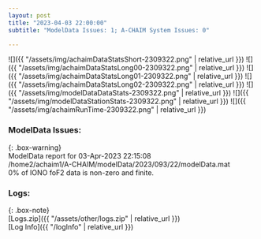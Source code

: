 ```yaml
---
layout: post
title: "2023-04-03 22:00:00"
subtitle: "ModelData Issues: 1; A-CHAIM System Issues: 0"

---
```


![]({{ "/assets/img/achaimDataStatsShort-2309322.png" | relative_url }})
![]({{ "/assets/img/achaimDataStatsLong00-2309322.png" | relative_url }})
![]({{ "/assets/img/achaimDataStatsLong01-2309322.png" | relative_url }})
![]({{ "/assets/img/achaimDataStatsLong02-2309322.png" | relative_url }})
![]({{ "/assets/img/modelDataDataStats-2309322.png" | relative_url }})
![]({{ "/assets/img/modelDataStationStats-2309322.png" | relative_url }})
![]({{ "/assets/img/achaimRunTime-2309322.png" | relative_url }})


### ModelData Issues:  
  
{: .box-warning}  
 ModelData report for 03-Apr-2023 22:15:08   
 /home2/achaim1/A-CHAIM/modelData/2023/093/22/modelData.mat   
 0% of IONO foF2 data is non-zero and finite.   
  


### Logs:  
  
{: .box-note}  
[Logs.zip]({{ "/assets/other/logs.zip" | relative_url }})  
[Log Info]({{ "/logInfo" | relative_url }})  
